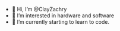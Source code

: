 - 👋 Hi, I’m @ClayZachry
- 👀 I’m interested in hardware and software
- 🌱 I’m currently starting to learn to code.


<!---
ClayZachry/ClayZachry is a ✨ special ✨ repository because its `README.md` (this file) appears on your GitHub profile.
You can click the Preview link to take a look at your changes.
--->
